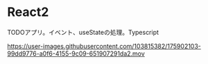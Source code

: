 # React2
TODOアプリ。イベント、useStateの処理。Typescript

https://user-images.githubusercontent.com/103815382/175902103-99dd9776-a0f6-4155-9c09-651907291da2.mov

